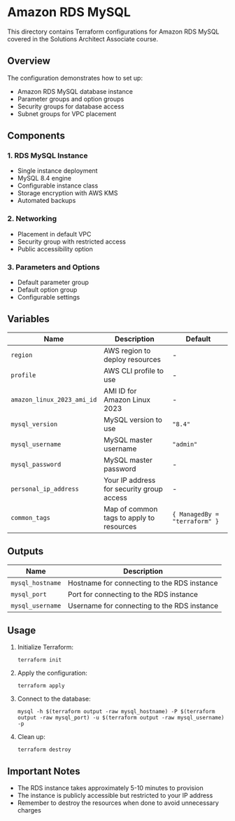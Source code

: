 # Amazon RDS MySQL

This directory contains Terraform configurations for Amazon RDS MySQL covered in the Solutions Architect Associate course.

## Overview

The configuration demonstrates how to set up:
- Amazon RDS MySQL database instance
- Parameter groups and option groups
- Security groups for database access
- Subnet groups for VPC placement

## Components

### 1. RDS MySQL Instance
- Single instance deployment
- MySQL 8.4 engine
- Configurable instance class
- Storage encryption with AWS KMS
- Automated backups

### 2. Networking
- Placement in default VPC
- Security group with restricted access
- Public accessibility option

### 3. Parameters and Options
- Default parameter group
- Default option group
- Configurable settings

## Variables

| Name | Description | Default |
|------|-------------|---------|
| `region` | AWS region to deploy resources | - |
| `profile` | AWS CLI profile to use | - |
| `amazon_linux_2023_ami_id` | AMI ID for Amazon Linux 2023 | - |
| `mysql_version` | MySQL version to use | `"8.4"` |
| `mysql_username` | MySQL master username | `"admin"` |
| `mysql_password` | MySQL master password | - |
| `personal_ip_address` | Your IP address for security group access | - |
| `common_tags` | Map of common tags to apply to resources | `{ ManagedBy = "terraform" }` |

## Outputs

| Name | Description |
|------|-------------|
| `mysql_hostname` | Hostname for connecting to the RDS instance |
| `mysql_port` | Port for connecting to the RDS instance |
| `mysql_username` | Username for connecting to the RDS instance |

## Usage

1. Initialize Terraform:
   ```
   terraform init
   ```

2. Apply the configuration:
   ```
   terraform apply
   ```

3. Connect to the database:
   ```
   mysql -h $(terraform output -raw mysql_hostname) -P $(terraform output -raw mysql_port) -u $(terraform output -raw mysql_username) -p
   ```

4. Clean up:
   ```
   terraform destroy
   ```

## Important Notes

- The RDS instance takes approximately 5-10 minutes to provision
- The instance is publicly accessible but restricted to your IP address
- Remember to destroy the resources when done to avoid unnecessary charges